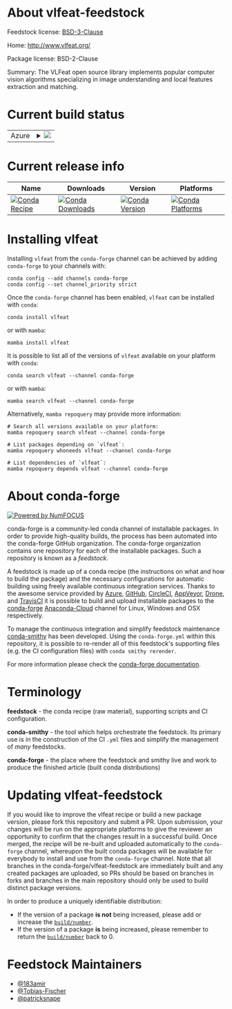 About vlfeat-feedstock
======================

Feedstock license: [BSD-3-Clause](https://github.com/conda-forge/vlfeat-feedstock/blob/main/LICENSE.txt)

Home: http://www.vlfeat.org/

Package license: BSD-2-Clause

Summary: The VLFeat open source library implements popular computer vision algorithms specializing in image understanding and local features extraction and matching.

Current build status
====================


<table>
    
  <tr>
    <td>Azure</td>
    <td>
      <details>
        <summary>
          <a href="https://dev.azure.com/conda-forge/feedstock-builds/_build/latest?definitionId=2127&branchName=main">
            <img src="https://dev.azure.com/conda-forge/feedstock-builds/_apis/build/status/vlfeat-feedstock?branchName=main">
          </a>
        </summary>
        <table>
          <thead><tr><th>Variant</th><th>Status</th></tr></thead>
          <tbody><tr>
              <td>linux_64</td>
              <td>
                <a href="https://dev.azure.com/conda-forge/feedstock-builds/_build/latest?definitionId=2127&branchName=main">
                  <img src="https://dev.azure.com/conda-forge/feedstock-builds/_apis/build/status/vlfeat-feedstock?branchName=main&jobName=linux&configuration=linux%20linux_64_" alt="variant">
                </a>
              </td>
            </tr><tr>
              <td>linux_aarch64</td>
              <td>
                <a href="https://dev.azure.com/conda-forge/feedstock-builds/_build/latest?definitionId=2127&branchName=main">
                  <img src="https://dev.azure.com/conda-forge/feedstock-builds/_apis/build/status/vlfeat-feedstock?branchName=main&jobName=linux&configuration=linux%20linux_aarch64_" alt="variant">
                </a>
              </td>
            </tr><tr>
              <td>osx_64</td>
              <td>
                <a href="https://dev.azure.com/conda-forge/feedstock-builds/_build/latest?definitionId=2127&branchName=main">
                  <img src="https://dev.azure.com/conda-forge/feedstock-builds/_apis/build/status/vlfeat-feedstock?branchName=main&jobName=osx&configuration=osx%20osx_64_" alt="variant">
                </a>
              </td>
            </tr><tr>
              <td>osx_arm64</td>
              <td>
                <a href="https://dev.azure.com/conda-forge/feedstock-builds/_build/latest?definitionId=2127&branchName=main">
                  <img src="https://dev.azure.com/conda-forge/feedstock-builds/_apis/build/status/vlfeat-feedstock?branchName=main&jobName=osx&configuration=osx%20osx_arm64_" alt="variant">
                </a>
              </td>
            </tr>
          </tbody>
        </table>
      </details>
    </td>
  </tr>
</table>

Current release info
====================

| Name | Downloads | Version | Platforms |
| --- | --- | --- | --- |
| [![Conda Recipe](https://img.shields.io/badge/recipe-vlfeat-green.svg)](https://anaconda.org/conda-forge/vlfeat) | [![Conda Downloads](https://img.shields.io/conda/dn/conda-forge/vlfeat.svg)](https://anaconda.org/conda-forge/vlfeat) | [![Conda Version](https://img.shields.io/conda/vn/conda-forge/vlfeat.svg)](https://anaconda.org/conda-forge/vlfeat) | [![Conda Platforms](https://img.shields.io/conda/pn/conda-forge/vlfeat.svg)](https://anaconda.org/conda-forge/vlfeat) |

Installing vlfeat
=================

Installing `vlfeat` from the `conda-forge` channel can be achieved by adding `conda-forge` to your channels with:

```
conda config --add channels conda-forge
conda config --set channel_priority strict
```

Once the `conda-forge` channel has been enabled, `vlfeat` can be installed with `conda`:

```
conda install vlfeat
```

or with `mamba`:

```
mamba install vlfeat
```

It is possible to list all of the versions of `vlfeat` available on your platform with `conda`:

```
conda search vlfeat --channel conda-forge
```

or with `mamba`:

```
mamba search vlfeat --channel conda-forge
```

Alternatively, `mamba repoquery` may provide more information:

```
# Search all versions available on your platform:
mamba repoquery search vlfeat --channel conda-forge

# List packages depending on `vlfeat`:
mamba repoquery whoneeds vlfeat --channel conda-forge

# List dependencies of `vlfeat`:
mamba repoquery depends vlfeat --channel conda-forge
```


About conda-forge
=================

[![Powered by
NumFOCUS](https://img.shields.io/badge/powered%20by-NumFOCUS-orange.svg?style=flat&colorA=E1523D&colorB=007D8A)](https://numfocus.org)

conda-forge is a community-led conda channel of installable packages.
In order to provide high-quality builds, the process has been automated into the
conda-forge GitHub organization. The conda-forge organization contains one repository
for each of the installable packages. Such a repository is known as a *feedstock*.

A feedstock is made up of a conda recipe (the instructions on what and how to build
the package) and the necessary configurations for automatic building using freely
available continuous integration services. Thanks to the awesome service provided by
[Azure](https://azure.microsoft.com/en-us/services/devops/), [GitHub](https://github.com/),
[CircleCI](https://circleci.com/), [AppVeyor](https://www.appveyor.com/),
[Drone](https://cloud.drone.io/welcome), and [TravisCI](https://travis-ci.com/)
it is possible to build and upload installable packages to the
[conda-forge](https://anaconda.org/conda-forge) [Anaconda-Cloud](https://anaconda.org/)
channel for Linux, Windows and OSX respectively.

To manage the continuous integration and simplify feedstock maintenance
[conda-smithy](https://github.com/conda-forge/conda-smithy) has been developed.
Using the ``conda-forge.yml`` within this repository, it is possible to re-render all of
this feedstock's supporting files (e.g. the CI configuration files) with ``conda smithy rerender``.

For more information please check the [conda-forge documentation](https://conda-forge.org/docs/).

Terminology
===========

**feedstock** - the conda recipe (raw material), supporting scripts and CI configuration.

**conda-smithy** - the tool which helps orchestrate the feedstock.
                   Its primary use is in the construction of the CI ``.yml`` files
                   and simplify the management of *many* feedstocks.

**conda-forge** - the place where the feedstock and smithy live and work to
                  produce the finished article (built conda distributions)


Updating vlfeat-feedstock
=========================

If you would like to improve the vlfeat recipe or build a new
package version, please fork this repository and submit a PR. Upon submission,
your changes will be run on the appropriate platforms to give the reviewer an
opportunity to confirm that the changes result in a successful build. Once
merged, the recipe will be re-built and uploaded automatically to the
`conda-forge` channel, whereupon the built conda packages will be available for
everybody to install and use from the `conda-forge` channel.
Note that all branches in the conda-forge/vlfeat-feedstock are
immediately built and any created packages are uploaded, so PRs should be based
on branches in forks and branches in the main repository should only be used to
build distinct package versions.

In order to produce a uniquely identifiable distribution:
 * If the version of a package **is not** being increased, please add or increase
   the [``build/number``](https://docs.conda.io/projects/conda-build/en/latest/resources/define-metadata.html#build-number-and-string).
 * If the version of a package **is** being increased, please remember to return
   the [``build/number``](https://docs.conda.io/projects/conda-build/en/latest/resources/define-metadata.html#build-number-and-string)
   back to 0.

Feedstock Maintainers
=====================

* [@183amir](https://github.com/183amir/)
* [@Tobias-Fischer](https://github.com/Tobias-Fischer/)
* [@patricksnape](https://github.com/patricksnape/)

